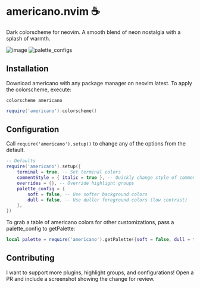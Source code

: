 # americano.nvim :coffee:

Dark colorscheme for neovim. A smooth blend of neon nostalgia with a splash of warmth.

![image](https://github.com/user-attachments/assets/c939f718-e683-4872-81a8-ebb2ee7f1042)
![palette_configs](https://github.com/user-attachments/assets/8b86500f-281f-43ee-ae09-318e4f56fa12)

## Installation

Download americano with any package manager on neovim latest.
To apply the colorscheme, execute:
```vimscript
colorscheme americano
```
```lua
require('americano').colorscheme()
```

## Configuration

Call `require('americano').setup()` to change any of the options from the default.

```lua
-- Defaults
require('americano').setup({
    terminal = true, -- Set terminal colors
    commentStyle = { italic = true }, -- Quickly change style of comment hl group
    overrides = {}, -- Override highlight groups
    palette_config = {
        soft = false, -- Use softer background colors
        dull = false, -- Use duller foreground colors (low contrast)
    },
})
```

To grab a table of americano colors for other customizations, pass a palette_config to getPalette:
```lua
local palette = require('americano').getPalette({soft = false, dull = false})
```

## Contributing

I want to support more plugins, highlight groups, and configurations! 
Open a PR and include a screenshot showing the change for review. 
